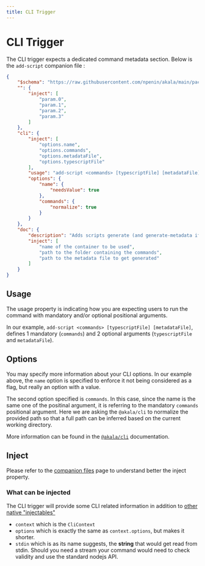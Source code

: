 ```yaml
---
title: CLI Trigger
---
```


# CLI Trigger

The CLI trigger expects a dedicated command metadata section. Below is the `add-script` companion file :

```json
{
    "$schema": "https://raw.githubusercontent.com/npenin/akala/main/packages/commands/command-schema.json",
    "": {
        "inject": [
            "param.0",
            "param.1",
            "param.2",
            "param.3"
        ]
    },
    "cli": {
        "inject": [
            "options.name",
            "options.commands",
            "options.metadataFile",
            "options.typescriptFile"
        ],
        "usage": "add-script <commands> [typescriptFile] [metadataFile]",
        "options": {
            "name": {
                "needsValue": true
            },
            "commands": {
                "normalize": true
            }
        }
    },
    "doc": {
        "description": "Adds scripts generate (and generate-metadata if `typescriptFile` is present) to the closest package.json\nif `name` is provided, generated scripts names are suffixed with the provided name",
        "inject": [
            "name of the container to be used",
            "path to the folder containing the commands",
            "path to the metadata file to get generated"
        ]
    }
}
```

## Usage

The usage property is indicating how you are expecting users to run the command with mandatory and/or optional positional arguments.

In our example, `add-script <commands> [typescriptFile] [metadataFile]`, defines 1 mandatory (`commands`) and 2 optional arguments (`typescriptFile` and `metadataFile`).

## Options

You may specify more information about your CLI options. In our example above, the `name` option is specified to enforce it not being considered as a flag, but really an option with a value.

The second option specified is `commands`. In this case, since the name is the same one of the positinal argument, it is referring to the mandatory `commands` positional argument. Here we are asking the `@akala/cli` to normalize the provided path so that a full path can be inferred based on the current working directory.

More information can be found in the [`@akala/cli`](../../cli) documentation.

## Inject

Please refer to the [companion files](../companion-files) page to understand better the inject property.

### What can be injected

The CLI trigger will provide some CLI related information in addition to [other native "injectables"](../companion-files)

- `context` which is the `CliContext`
- `options` which is exactly the same as `context.options`, but makes it shorter.
- `stdin` which is as its name suggests, the **string** that would get read from stdin. Should you need a stream your command would need to check validity and use the standard nodejs API.
